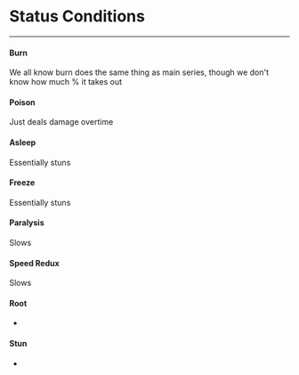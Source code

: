 # Status Conditions

-------

#### Burn
We all know burn does the same thing as main series, though we don't know how much % it takes out

#### Poison
Just deals damage overtime

#### Asleep
Essentially stuns

#### Freeze
Essentially stuns

#### Paralysis
Slows

#### Speed Redux
Slows

#### Root
-

#### Stun
-



